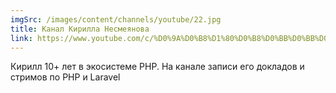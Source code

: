 ```yaml
---
imgSrc: /images/content/channels/youtube/22.jpg
title: Канал Кирилла Несмеянова
link: https://www.youtube.com/c/%D0%9A%D0%B8%D1%80%D0%B8%D0%BB%D0%BB%D0%9D%D0%B5%D1%81%D0%BC%D0%B5%D1%8F%D0%BD%D0%BE%D0%B2/search?query=php
---
```


Кирилл 10+ лет в экосистеме PHP. На канале записи его докладов и стримов по PHP и Laravel
